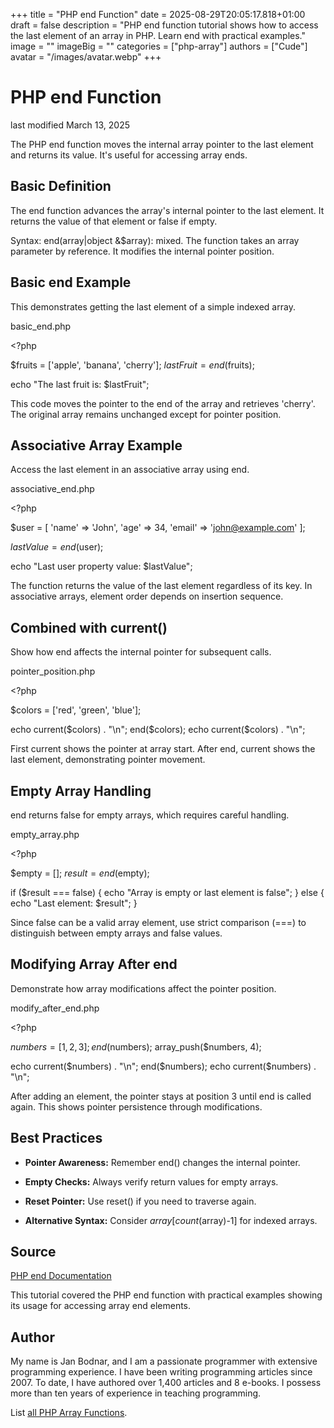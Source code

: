 +++
title = "PHP end Function"
date = 2025-08-29T20:05:17.818+01:00
draft = false
description = "PHP end function tutorial shows how to access the last element of an array in PHP. Learn end with practical examples."
image = ""
imageBig = ""
categories = ["php-array"]
authors = ["Cude"]
avatar = "/images/avatar.webp"
+++

# PHP end Function

last modified March 13, 2025

The PHP end function moves the internal array pointer to the
last element and returns its value. It's useful for accessing array ends.

## Basic Definition

The end function advances the array's internal pointer to the
last element. It returns the value of that element or false if empty.

Syntax: end(array|object &amp;$array): mixed. The function takes
an array parameter by reference. It modifies the internal pointer position.

## Basic end Example

This demonstrates getting the last element of a simple indexed array.

basic_end.php
  

&lt;?php

$fruits = ['apple', 'banana', 'cherry'];
$lastFruit = end($fruits);

echo "The last fruit is: $lastFruit"; 

This code moves the pointer to the end of the array and retrieves 'cherry'.
The original array remains unchanged except for pointer position.

## Associative Array Example

Access the last element in an associative array using end.

associative_end.php
  

&lt;?php

$user = [
    'name' =&gt; 'John',
    'age' =&gt; 34,
    'email' =&gt; 'john@example.com'
];

$lastValue = end($user);

echo "Last user property value: $lastValue"; 

The function returns the value of the last element regardless of its key.
In associative arrays, element order depends on insertion sequence.

## Combined with current()

Show how end affects the internal pointer for subsequent calls.

pointer_position.php
  

&lt;?php

$colors = ['red', 'green', 'blue'];

echo current($colors) . "\n"; 
end($colors);
echo current($colors) . "\n"; 

First current shows the pointer at array start. After end,
current shows the last element, demonstrating pointer movement.

## Empty Array Handling

end returns false for empty arrays, which requires careful handling.

empty_array.php
  

&lt;?php

$empty = [];
$result = end($empty);

if ($result === false) {
    echo "Array is empty or last element is false";
} else {
    echo "Last element: $result";
}

Since false can be a valid array element, use strict comparison (===) to
distinguish between empty arrays and false values.

## Modifying Array After end

Demonstrate how array modifications affect the pointer position.

modify_after_end.php
  

&lt;?php

$numbers = [1, 2, 3];
end($numbers);
array_push($numbers, 4);

echo current($numbers) . "\n"; 
end($numbers);
echo current($numbers) . "\n"; 

After adding an element, the pointer stays at position 3 until end
is called again. This shows pointer persistence through modifications.

## Best Practices

- **Pointer Awareness:** Remember end() changes the internal pointer.

- **Empty Checks:** Always verify return values for empty arrays.

- **Reset Pointer:** Use reset() if you need to traverse again.

- **Alternative Syntax:** Consider $array[count($array)-1] for indexed arrays.

## Source

[PHP end Documentation](https://www.php.net/manual/en/function.end.php)

This tutorial covered the PHP end function with practical
examples showing its usage for accessing array end elements.

## Author

My name is Jan Bodnar, and I am a passionate programmer with extensive
programming experience. I have been writing programming articles since 2007.
To date, I have authored over 1,400 articles and 8 e-books. I possess more
than ten years of experience in teaching programming.

List [all PHP Array Functions](/php/#php-array).